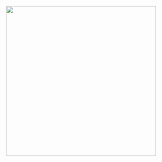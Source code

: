<p align="center"><a href="https://allegraaerialdance.com/" target="_blank"><img src="{{ asset('images/logo-allegra.png') }}" width="400"></a></p>